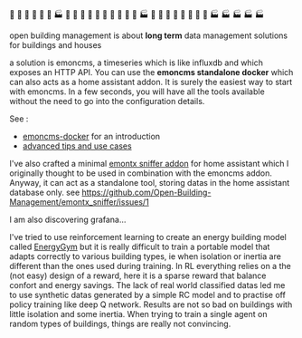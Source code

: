 :hotel: :hospital: :bank: :house_with_garden: :convenience_store: :post_office: :factory: :hotel: :hotel: :hotel: :hospital: :hotel: :bank: :house_with_garden: :convenience_store: :convenience_store: :post_office: :factory: :house_with_garden: :house_with_garden: :hotel: :house_with_garden: :house_with_garden: :house_with_garden: :house_with_garden: :house_with_garden: :factory: :factory: :factory: :factory: :factory: 

<!--
see : https://gist.github.com/rxaviers/7360908
**Here are some ideas to get you started:**
🌈 Contribution guidelines - how can the community get involved?
👩‍💻 Useful resources - where can the community find your docs? Is there anything else the community should know?
🍿 Fun facts - what does your team eat for breakfast?
🧙 Remember, you can do mighty things with the power of [Markdown](https://docs.github.com/github/writing-on-github/getting-started-with-writing-and-formatting-on-github/basic-writing-and-formatting-syntax)
-->

open building management is about **long term** data management solutions for buildings and houses

a solution is emoncms, a timeseries which is like influxdb and which exposes an HTTP API. You can use the **emoncms standalone docker** which can also acts as a home assistant addon. It is surely the easiest way to start with emoncms. In a few seconds, you will have all the tools available without the need to go into the configuration details.

See :
- [emoncms-docker](https://emoncms-docker.github.io) for an introduction
- [advanced tips and use cases](https://github.com/Open-Building-Management/emoncms/discussions)

I've also crafted a minimal [emontx sniffer addon](https://github.com/Open-Building-Management/emontx_sniffer) for home assistant which I originally thought to be used in combination with the emoncms addon. Anyway, it can act as a standalone tool, storing datas in the home assistant database only. see https://github.com/Open-Building-Management/emontx_sniffer/issues/1

I am also discovering grafana...

I've tried to use reinforcement learning to create an energy building model called [EnergyGym](https://github.com/Open-Building-Management/EnergyGym) but it is really difficult to train a portable model that adapts correctly to various building types, ie when isolation or inertia are different than the ones used during training. In RL everything relies on a the (not easy) design of a reward, here it is a sparse reward that balance confort and energy savings. The lack of real world classified datas led me to use synthetic datas generated by a simple RC model and to practise off policy training like deep Q network. Results are not so bad on buildings with little isolation and some inertia. When trying to train a single agent on random types of buildings, things are really not convincing. 
